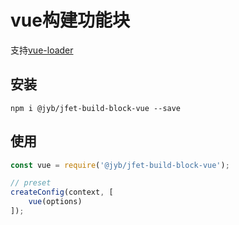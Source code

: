 # vue构建功能块

支持[vue-loader](vue-loader.vuejs.org)

## 安装

```shell
npm i @jyb/jfet-build-block-vue --save
```

## 使用

```javascript
const vue = require('@jyb/jfet-build-block-vue');

// preset
createConfig(context, [
    vue(options)
]);
```
